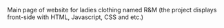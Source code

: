 Main page of website for ladies clothing named R&M (the project displays front-side with HTML, Javascript, CSS and etc.)
